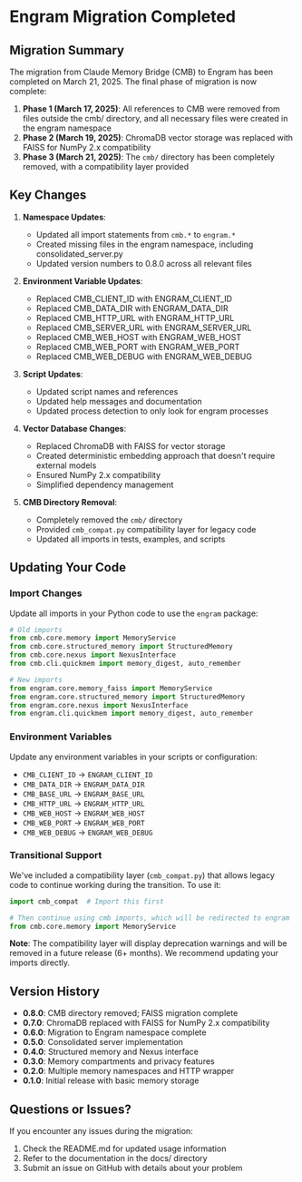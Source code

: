 # Engram Migration Completed

## Migration Summary

The migration from Claude Memory Bridge (CMB) to Engram has been completed on March 21, 2025. The final phase of migration is now complete:

1. **Phase 1 (March 17, 2025)**: All references to CMB were removed from files outside the cmb/ directory, and all necessary files were created in the engram namespace
2. **Phase 2 (March 19, 2025)**: ChromaDB vector storage was replaced with FAISS for NumPy 2.x compatibility
3. **Phase 3 (March 21, 2025)**: The `cmb/` directory has been completely removed, with a compatibility layer provided

## Key Changes

1. **Namespace Updates**:
   - Updated all import statements from `cmb.*` to `engram.*`
   - Created missing files in the engram namespace, including consolidated_server.py
   - Updated version numbers to 0.8.0 across all relevant files

2. **Environment Variable Updates**:
   - Replaced CMB_CLIENT_ID with ENGRAM_CLIENT_ID
   - Replaced CMB_DATA_DIR with ENGRAM_DATA_DIR
   - Replaced CMB_HTTP_URL with ENGRAM_HTTP_URL
   - Replaced CMB_SERVER_URL with ENGRAM_SERVER_URL
   - Replaced CMB_WEB_HOST with ENGRAM_WEB_HOST
   - Replaced CMB_WEB_PORT with ENGRAM_WEB_PORT
   - Replaced CMB_WEB_DEBUG with ENGRAM_WEB_DEBUG

3. **Script Updates**:
   - Updated script names and references
   - Updated help messages and documentation
   - Updated process detection to only look for engram processes

4. **Vector Database Changes**:
   - Replaced ChromaDB with FAISS for vector storage
   - Created deterministic embedding approach that doesn't require external models
   - Ensured NumPy 2.x compatibility
   - Simplified dependency management

5. **CMB Directory Removal**:
   - Completely removed the `cmb/` directory
   - Provided `cmb_compat.py` compatibility layer for legacy code
   - Updated all imports in tests, examples, and scripts

## Updating Your Code

### Import Changes

Update all imports in your Python code to use the `engram` package:

```python
# Old imports
from cmb.core.memory import MemoryService
from cmb.core.structured_memory import StructuredMemory
from cmb.core.nexus import NexusInterface
from cmb.cli.quickmem import memory_digest, auto_remember

# New imports
from engram.core.memory_faiss import MemoryService
from engram.core.structured_memory import StructuredMemory
from engram.core.nexus import NexusInterface
from engram.cli.quickmem import memory_digest, auto_remember
```

### Environment Variables

Update any environment variables in your scripts or configuration:

- `CMB_CLIENT_ID` → `ENGRAM_CLIENT_ID`
- `CMB_DATA_DIR` → `ENGRAM_DATA_DIR`
- `CMB_BASE_URL` → `ENGRAM_BASE_URL`
- `CMB_HTTP_URL` → `ENGRAM_HTTP_URL`
- `CMB_WEB_HOST` → `ENGRAM_WEB_HOST`
- `CMB_WEB_PORT` → `ENGRAM_WEB_PORT`
- `CMB_WEB_DEBUG` → `ENGRAM_WEB_DEBUG`

### Transitional Support

We've included a compatibility layer (`cmb_compat.py`) that allows legacy code to continue working during the transition. To use it:

```python
import cmb_compat  # Import this first

# Then continue using cmb imports, which will be redirected to engram
from cmb.core.memory import MemoryService
```

**Note**: The compatibility layer will display deprecation warnings and will be removed in a future release (6+ months). We recommend updating your imports directly.

## Version History

- **0.8.0**: CMB directory removed; FAISS migration complete
- **0.7.0**: ChromaDB replaced with FAISS for NumPy 2.x compatibility
- **0.6.0**: Migration to Engram namespace complete
- **0.5.0**: Consolidated server implementation
- **0.4.0**: Structured memory and Nexus interface
- **0.3.0**: Memory compartments and privacy features
- **0.2.0**: Multiple memory namespaces and HTTP wrapper
- **0.1.0**: Initial release with basic memory storage

## Questions or Issues?

If you encounter any issues during the migration:

1. Check the README.md for updated usage information
2. Refer to the documentation in the docs/ directory
3. Submit an issue on GitHub with details about your problem